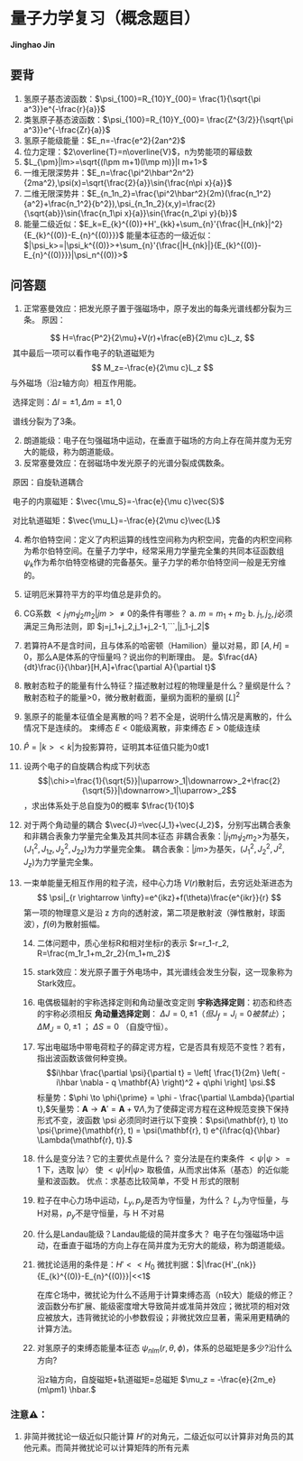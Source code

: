 # 量子力学复习（概念题目）

#### Jinghao Jin

## 要背

1. 氢原子基态波函数：$\psi_{100}=R_{10}Y_{00}= \frac{1}{\sqrt{\pi a^3}}e^{-\frac{r}{a}}$
2. 类氢原子基态波函数：$\psi_{100}=R_{10}Y_{00}= \frac{Z^{3/2}}{\sqrt{\pi a^3}}e^{-\frac{Zr}{a}}$
3. 氢原子能级能量：$E_n=-\frac{e^2}{2an^2}$
4. 位力定理：$2\overline{T}=n\overline{V}$，n为势能项的幂级数
5. $L_{\pm}|lm>=\sqrt{(l\pm m+1)(l\mp m)}|l m+1>$
6. 一维无限深势井：$E_n=\frac{\pi^2\hbar^2n^2}{2ma^2},\psi(x)=\sqrt{\frac{2}{a}}\sin{\frac{n\pi x}{a}}$
7. 二维无限深势井：$E_{n_1n_2}=\frac{\pi^2\hbar^2}{2m}(\frac{n_1^2}{a^2}+\frac{n_1^2}{b^2}),\psi_{n_1n_2}(x,y)=\frac{2}{\sqrt{ab}}\sin{\frac{n_1\pi x}{a}}\sin{\frac{n_2\pi y}{b}}$
8. 能量二级近似：$E_k=E_{k}^{(0)}+H'_{kk}+\sum_{n}'{\frac{|H_{nk}|^2}{E_{k}^{(0)}-E_{n}^{(0)}}}$
   能量本征态的一级近似：$|\psi_k>=|\psi_k^{(0)}>+\sum_{n}'{\frac{|H_{nk}|}{E_{k}^{(0)}-E_{n}^{(0)}}}|\psi_n^{(0)}>$

## 问答题

1. 正常塞曼效应：把发光原子置于强磁场中，原子发出的每条光谱线都分裂为三条。
   原因：

$$
H=\frac{P^2}{2\mu}+V(r)+\frac{eB}{2\mu c}L_z,
$$
​	其中最后一项可以看作电子的轨道磁矩为$$ M_z=-\frac{e}{2\mu c}L_z $$与外磁场（沿z轴方向）相互作用能。

​	选择定则：$\Delta l=\pm1, \Delta m=\pm 1,0$

​	谱线分裂为了3条。

2. 朗道能级：电子在匀强磁场中运动，在垂直于磁场的方向上存在简并度为无穷大的能级，称为朗道能级。
3. 反常塞曼效应：在弱磁场中发光原子的光谱分裂成偶数条。

​	原因：自旋轨道耦合

​	电子的内禀磁矩：$\vec{\mu_S}=-\frac{e}{\mu c}\vec{S}$

​	对比轨道磁矩：$\vec{\mu_L}=-\frac{e}{2\mu c}\vec{L}$

4. 希尔伯特空间：定义了内积运算的线性空间称为内积空间，完备的内积空间称为希尔伯特空间。在量子力学中，经常采用力学量完全集的共同本征函数组 ${\psi_k}$作为希尔伯特空格键的完备基矢。量子力学的希尔伯特空间一般是无穷维的。

5. 证明厄米算符平方的平均值总是非负的。

6. CG系数 $<j_1m_1j_2m_2|jm>\neq0$的条件有哪些？
   a. $m=m_1+m_2$
   b. $j_1,j_2,j$必须满足三角形法则，即 $j=j_1+j_2,j_1+j_2-1,```,|j_1-j_2|$

7. 若算符A不是含时间，且与体系的哈密顿（Hamilion）量以对易，即 $[A,H]=0$，那么A是体系的守恒量吗？说出你的判断理由。
   是。$\frac{dA}{dt}\frac{i}{\hbar}[H,A]+\frac{\partial A}{\partial t}$

8. 散射态粒子的能量有什么特征？描述散射过程的物理量是什么？量纲是什么？
   散射态粒子的能量>0，微分散射截面，量纲为面积的量纲 $[L]^2$

9. 氢原子的能量本征值全是离散的吗？若不全是，说明什么情况是离散的，什么情况下是连续的。
   束缚态 $E<0$能级离散，非束缚态 $E>0$能级连续

10. $\hat{P}=|k><k|$为投影算符，证明其本征值只能为0或1

11. 设两个电子的自旋耦合构成下列状态 $$|\chi>=\frac{1}{\sqrt{5}}|\uparrow>_1|\downarrow>_2+\frac{2}{\sqrt{5}}|\downarrow>_1|\uparrow>_2$$，求出体系处于总自旋为0的概率
    $\frac{1}{10}$

12. 对于两个角动量的耦合 $\vec{J}=\vec{J_1}+\vec{J_2}$，分别写出耦合表象和非耦合表象力学量完全集及其共同本征态
    非耦合表象：$|j_1m_1j_2m_2>$为基矢，$({J_1}^2,{ J_{1z}},{J_2}^2,{ J_{2z}})$为力学量完全集。
    耦合表象：$|jm>$为基矢，$({J_1}^2,{J_2}^2,J^2,{ J_{z}})$为力学量完全集。

13. 一束单能量无相互作用的粒子流，经中心力场 $V(r)$散射后，去穷远处渐进态为
    $$
    \psi|_{r \rightarrow \infty}=e^{ikz}+f(\theta)\frac{e^{ikr}}{r}
    $$
    第一项的物理意义是沿 z 方向的透射波，第二项是散射波（弹性散射，球面波），$f(\theta)$为散射振幅。

    14. 二体问题中，质心坐标R和相对坐标r的表示
        $r=r_1-r_2, R=\frac{m_1r_1+m_2r_2}{m_1+m_2}$

    15. stark效应：发光原子置于外电场中，其光谱线会发生分裂，这一现象称为 Stark效应。

    16. 电偶极辐射的宇称选择定则和角动量改变定则
        **宇称选择定则**：初态和终态的宇称必须相反
        **角动量选择定则**： $\Delta J = 0, \pm 1 （但 J_f = J_i = 0 被禁止）$；$\Delta M_J = 0, \pm 1$ ； $\Delta S = 0$ （自旋守恒）。

    17. 写出电磁场中带电荷粒子的薛定谔方程，它是否具有规范不变性？若有，指出波函数该做何种变换。
        $$i\hbar \frac{\partial \psi}{\partial t} = \left[ \frac{1}{2m} \left( -i\hbar \nabla - q \mathbf{A} \right)^2 + q\phi \right] \psi.$$
        标量势：$\phi \to \phi{\prime} = \phi - \frac{\partial \Lambda}{\partial t},$矢量势：$\mathbf{A} \to \mathbf{A}{\prime} = \mathbf{A} + \nabla \Lambda$​,为了使薛定谔方程在这种规范变换下保持形式不变，波函数 \psi 必须同时进行以下变换：$\psi(\mathbf{r}, t) \to \psi{\prime}(\mathbf{r}, t) = \psi(\mathbf{r}, t) e^{i\frac{q}{\hbar} \Lambda(\mathbf{r}, t)}.$

    18. 什么是变分法？它的主要优点是什么？
        变分法是在约束条件 $<\psi|\psi> = 1$ 下，选取 $| \psi〉$ 使 $<\psi|H|\psi>$ 取极值，从而求出体系（基态）的近似能量和波函数。
        优点：求基态比较简单，不受 H 形式的限制

    19. 粒子在中心力场中运动，$L_y,p_y$是否为守恒量，为什么？
        $L_y$为守恒量，与H对易，$p_y$不是守恒量，与 H 不对易

    20. 什么是Landau能级？Landau能级的简并度多大？
        电子在匀强磁场中运动，在垂直于磁场的方向上存在简并度为无穷大的能级，称为朗道能级。

    21. 微扰论适用的条件是：$H'<<H_0$
        微扰判据：$|\frac{H'_{nk}}{E_{k}^{(0)}-E_{n}^{(0)}}|<<1$

        在库仑场中，微扰论为什么不适用于计算束缚态高（n较大）能级的修正？波函数分布扩展、能级密度增大导致简并或准简并效应；微扰项的相对效应被放大，违背微扰论的小参数假设；非微扰效应显著，需采用更精确的计算方法。

    22. 对氢原子的束缚态能量本征态 $\psi_{nlm}(r,\theta,\phi)$，体系的总磁矩是多少?沿什么方向?

        沿z轴方向，自旋磁矩+轨道磁矩=总磁矩 $\mu_z = -\frac{e}{2m_e} (m\pm1) \hbar.$ 

### 注意⚠️：

1. 非简并微扰论一级近似只能计算 $H'$的对角元，二级近似可以计算非对角员的其他元素。而简并微扰论可以计算矩阵的所有元素





